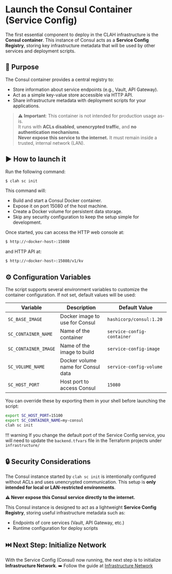 # Launch the Consul Container (Service Config)

The first essential component to deploy in the CLAH infrastructure is the **Consul container**. This instance of Consul acts as a **Service Config Registry**, storing key infrastructure metadata that will be used by other services and deployment scripts.

## 🧩 Purpose

The Consul container provides a central registry to:

- Store information about service endpoints (e.g., Vault, API Gateway).
- Act as a simple key-value store accessible via HTTP API.
- Share infrastructure metadata with deployment scripts for your applications.

> ⚠️ **Important**: This container is not intended for production usage as-is.  
> It runs with **ACLs disabled**, **unencrypted traffic**, and **no authentication mechanisms**.  
> **Never expose this service to the internet.** It must remain inside a trusted, internal network (LAN).

## ▶️ How to launch it

Run the following command:

```bash title="bash"
$ clah sc init
```

This command will:

- Build and start a Consul Docker container.
- Expose it on port 15080 of the host machine.
- Create a Docker volume for persistent data storage.
- Skip any security configuration to keep the setup simple for development.

Once started, you can access the HTTP web console at:

```bash title="bash"
$ http://<docker-host>:15080
```

and HTTP API at:
```bash title="bash"
$ http://<docker-host>:15080/v1/kv
```

## ⚙️ Configuration Variables

The script supports several environment variables to customize the container configuration. If not set, default values will be used:

| Variable             | Description                               | Default Value                  |
|----------------------|-------------------------------------------|--------------------------------|
| `SC_BASE_IMAGE`      | Docker image to use for Consul            | `hashicorp/consul:1.20`        |
| `SC_CONTAINER_NAME`  | Name of the container                     | `service-config-container`     |
| `SC_CONTAINER_IMAGE` | Name of the image to build                | `service-config-image`         |
| `SC_VOLUME_NAME`     | Docker volume name for Consul data        | `service-config-volume`        |
| `SC_HOST_PORT`       | Host port to access Consul                | `15080`                        |

You can override these by exporting them in your shell before launching the script:

```bash title="bash"
export SC_HOST_PORT=15100
export SC_CONTAINER_NAME=my-consul
clah sc init
```

!!! warning
    If you change the default port of the Service Config service, you will need to update the `backend.tfvars` file in the Terraform projects under `infrastructure/`

## 🔒 Security Considerations

The Consul instance started by `clah sc init` is intentionally configured without ACLs and uses unencrypted communication. This setup is **only intended for local or LAN-restricted environments**.

**⚠️ Never expose this Consul service directly to the internet.**

This Consul instance is designed to act as a lightweight **Service Config Registry**, storing useful infrastructure metadata such as:

- Endpoints of core services (Vault, API Gateway, etc.)
- Runtime configuration for deploy scripts

## ⏭️ Next Step: Initialize Network

With the Service Config (Consul) now running, the next step is to initialize **Infrastructure Network**.
➡️ Follow the guide at [Infrastructure Network](network.md)

